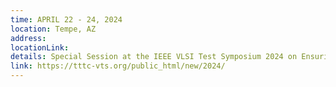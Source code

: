 ```yaml
---
time: APRIL 22 - 24, 2024
location: Tempe, AZ
address:
locationLink:
details: Special Session at the IEEE VLSI Test Symposium 2024 on Ensuring Reliability and Security of AI through hls4ml
link: https://tttc-vts.org/public_html/new/2024/
---
```

